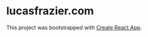 # lucasfrazier.com

This project was bootstrapped with [Create React App](https://github.com/facebook/create-react-app).